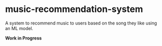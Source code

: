 # music-recommendation-system
A system to recommend music to users based on the song they like using an ML model.


**Work in Progress**

